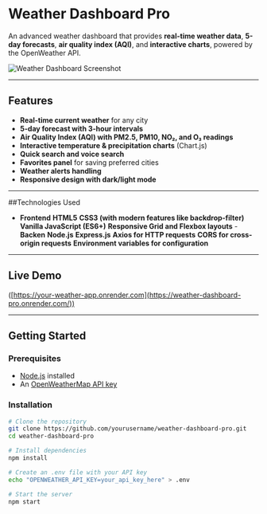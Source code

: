 # Weather Dashboard Pro

An advanced weather dashboard that provides **real-time weather data**, **5-day forecasts**, **air quality index (AQI)**, and **interactive charts**, powered by the OpenWeather API.

![Weather Dashboard Screenshot](https://via.placeholder.com/1200x600?text=Weather+Dashboard+Pro)

---

## Features
- **Real-time current weather** for any city
- **5-day forecast with 3-hour intervals**
- **Air Quality Index (AQI) with PM2.5, PM10, NO₂, and O₃ readings**
- **Interactive temperature & precipitation charts** (Chart.js)
- **Quick search and voice search**
- **Favorites panel** for saving preferred cities
- **Weather alerts handling**
- **Responsive design with dark/light mode**

---

##Technologies Used
- **Frontend**
**HTML5**
**CSS3 (with modern features like backdrop-filter)**
**Vanilla JavaScript (ES6+)**
**Responsive Grid and Flexbox layouts**
-**Backen**
**Node.js**
**Express.js**
**Axios for HTTP requests**
**CORS for cross-origin requests**
**Environment variables for configuration**

---

## Live Demo
([https://your-weather-app.onrender.com](https://weather-dashboard-pro.onrender.com/))

---

## Getting Started

### Prerequisites
- [Node.js](https://nodejs.org/) installed
- An [OpenWeatherMap API key](https://openweathermap.org/)

### Installation
```bash
# Clone the repository
git clone https://github.com/yourusername/weather-dashboard-pro.git
cd weather-dashboard-pro

# Install dependencies
npm install

# Create an .env file with your API key
echo "OPENWEATHER_API_KEY=your_api_key_here" > .env

# Start the server
npm start
